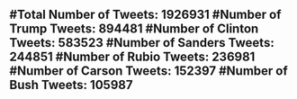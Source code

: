#Total Number of Tweets: 1926931 
#Number of Trump Tweets: 894481
#Number of Clinton Tweets: 583523
#Number of Sanders Tweets: 244851
#Number of Rubio Tweets: 236981
#Number of Carson Tweets: 152397
#Number of Bush Tweets: 105987
---
